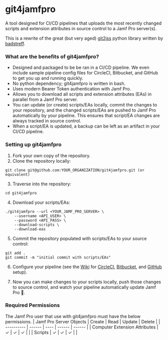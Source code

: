 # git4jamfpro #

A tool designed for CI/CD pipelines that uploads the most recently changed scripts and extension attributes in source control to a Jamf Pro server(s).

This is a rewrite of the great (but very aged) [git2jss](https://github.com/badstreff/git2jss) python library written by [badstreff](https://github.com/badstreff).

### What are the benefits of git4jamfpro? ###

* Designed and packaged to be be ran in a CI/CD pipeline. We even include sample pipeline config files for CircleCI, Bitbucket, and GitHub to get you up and running quickly.
* No python dependency; git4jamfpro is written in bash.
* Uses modern Bearer Token authentication with Jamf Pro.
* Allows you to download all scripts and extension attributes (EAs) in parallel from a Jamf Pro server.
* You can update (or create) scripts/EAs locally, commit the changes to your repository, and the changed scripts/EAs are pushed to Jamf Pro automatically by your pipeline. This ensures that script/EA changes are always tracked in source control.
* When a script/EA is updated, a backup can be left as an artifact in your CI/CD pipeline.

### Setting up git4jamfpro ###
1. Fork your own copy of the repository.
2. Clone the repository locally:

```
git clone git@github.com:YOUR_ORGANIZATION/git4jamfpro.git (or equivalent)
```

3. Traverse into the repository:

```
cd git4jamfpro
```

4. Download your scripts/EAs:

```
./git4jamfpro --url <YOUR_JAMF_PRO_SERVER> \
    --username <API_USER> \
    --password <API_PASS> \
    --download-scripts \
    --download-eas
```

5. Commit the repository populated with scripts/EAs to your source control:

```
git add .
git commit -m "initial commit with scripts/EAs"
```

6. Configure your pipeline (see the [Wiki](https://github.com/alectrona/git4jamfpro/wiki) for [CircleCI](https://github.com/alectrona/git4jamfpro/wiki/Deploy-in-CircleCI), [Bitbucket](https://github.com/alectrona/git4jamfpro/wiki/Deploy-in-Bitbucket), and [GitHub](https://github.com/alectrona/git4jamfpro/wiki/Deploy-in-GitHub) setup).

7. Now you can make changes to your scripts locally, push those changes to source control, and watch your pipeline automatically update Jamf Pro 🤯.

### Required Permissions

The Jamf Pro user that use with git4jamfpro must have the below permissions.
| Jamf Pro Server Objects | Create | Read | Update | Delete |
| ---------- | ------ | ---- | ------ | ------ |
| Computer Extension Attributes	| ✓ | ✓ | ✓ |  |
| Scripts	| ✓ | ✓ | ✓ |  |